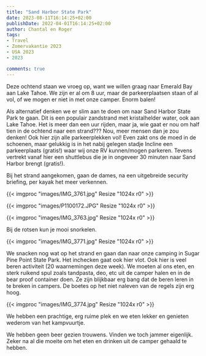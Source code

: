 ```yaml
---
title: "Sand Harbor State Park"
date: 2023-08-11T16:14:25+02:00
publishDate: 2022-04-01T16:14:25+02:00
author: Chantal en Roger
tags:
- Travel
- Zomervakantie 2023
- USA 2023
- 2023

comments: true
---
```


Deze ochtend staan we vroeg op, want we willen graag naar Emerald Bay aan Lake Tahoe. We zijn er al om 8 uur, maar de parkeerplaatsen staan of al vol, of we mogen er niet in met onze camper. Enorm balen!

Als alternatief denken we er slim aan te doen om naar Sand Harbor State Park te gaan. Dit is een populair zandstrand met kristalhelder water, ook aan Lake Tahoe. Het is meer dan een uur rijden, maar ja, wie gaat er nou om half tien in de ochtend naar een strand??? Nou, meer mensen dan je zou denken! Ook hier zijn alle parkeerplekken vol! Even zakt ons de moed in de schoenen, maar gelukkig is in het nabij gelegen stadje Incline een parkeerplaats (gratis!) waar wij onze RV kunnen/mogen parkeren. Tevens vertrekt vanaf hier een shuttlebus die je in ongeveer 30 minuten naar Sand Harbor brengt (gratis!).

Bij het strand aangekomen, gaan de dames, na een uitgebreide security briefing, per kayak het meer verkennen.

{{< imgproc "images/IMG_3761.jpg" Resize "1024x r0" >}}

{{< imgproc "images/P1100172.JPG" Resize "1024x r0" >}}

{{< imgproc "images/IMG_3763.jpg" Resize "1024x r0" >}}

Bij de rotsen kun je mooi snorkelen.

{{< imgproc "images/IMG_3771.jpg" Resize "1024x r0" >}}

We snacken nog wat op het strand en gaan dan naar onze camping in Sugar Pine Point State Park. Het inchecken gaat ook hier vlot. Ook hier is veel beren activiteit (20 waarnemingen deze week). We moeten al ons eten, en sterk ruikend spul zoals tandpasta, deo, etc uit de camper halen en in de bear proof container doen. Ze zijn blijkbaar erg bang dat de beren leren in te breken in campers. De boetes op het niet naleven van de regels zijn erg hoog.

{{< imgproc "images/IMG_3774.jpg" Resize "1024x r0" >}}

We hebben een prachtige, erg ruime plek en we eten lekker en genieten wederom van het kampvuurtje.

We hebben geen beer gezien trouwens. Vinden we toch jammer eigenlijk. Zeker na al die moeite om het eten en drinken uit de camper gehaald te hebben.
